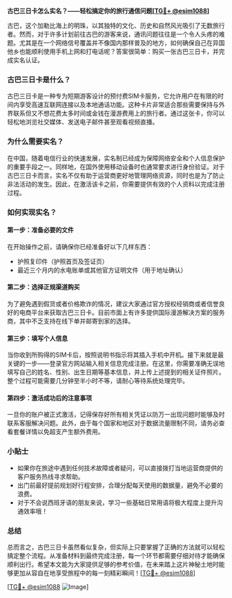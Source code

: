 **古巴三日卡怎么实名？——轻松搞定你的旅行通信问题[[TG💪+ @esim1088](https://t.me/s/esim1088)]**

古巴，这个加勒比海上的明珠，以其独特的文化、历史和自然风光吸引了无数旅行者。然而，对于许多计划前往古巴的游客来说，通讯问题往往是一个令人头疼的难题。尤其是在一个网络信号覆盖并不像国内那样普及的地方，如何确保自己在异国他乡也能顺利使用手机上网和打电话呢？答案很简单：购买一张古巴三日卡，并完成实名认证。

### 古巴三日卡是什么？

古巴三日卡是一种专为短期游客设计的预付费SIM卡服务，它允许用户在有限的时间内享受高速互联网连接以及本地通话功能。这种卡片非常适合那些需要保持与外界联系但又不想花费太多时间或金钱在漫游费用上的旅行者。通过这张卡，你可以轻松地浏览社交媒体、发送电子邮件甚至观看视频直播。

### 为什么需要实名？

在中国，随着电信行业的快速发展，实名制已经成为保障网络安全和个人信息保护的重要手段之一。同样地，在国外使用移动设备时也通常要求进行身份验证。对于古巴三日卡而言，实名不仅有助于运营商更好地管理网络资源，同时也是为了防止非法活动的发生。因此，在激活该卡之前，你需要提供有效的个人资料以完成注册过程。

### 如何实现实名？

#### 第一步：准备必要的文件
在开始操作之前，请确保你已经准备好以下几样东西：
- 护照复印件（护照首页及签证页）
- 最近三个月内的水电账单或其他官方证明文件（用于地址确认）

#### 第二步：选择正规渠道购买
为了避免遇到假货或者价格欺诈的情况，建议大家通过官方授权经销商或者信誉良好的电商平台来获取古巴三日卡。目前市面上有许多提供国际漫游解决方案的服务商，其中不乏支持在线下单并邮寄到家的选择。

#### 第三步：填写个人信息
当你收到所购得的SIM卡后，按照说明书指示将其插入手机中开机。接下来就是最关键的一步——登录官方网站输入相关信息完成注册。在这里，你需要准确无误地填写自己的姓名、性别、出生日期等基本信息，并上传上述提到的相关证件照片。整个过程可能需要几分钟至半小时不等，请耐心等待系统处理完毕。

#### 第四步：激活成功后的注意事项
一旦你的账户被正式激活，记得保存好所有相关凭证以防万一出现问题时能够及时联系客服解决问题。此外，由于每个国家和地区对于数据流量限制不同，请务必查看套餐详情以免超支产生额外费用。

### 小贴士
- 如果你在旅途中遇到任何技术故障或者疑问，可以直接拨打当地运营商提供的客户服务热线寻求帮助。
- 出门前最好提前规划好行程安排，合理分配每天使用的数据量，避免不必要的浪费。
- 对于不会说西班牙语的朋友来说，学习一些基础日常用语将极大程度上提升沟通效率哦！

### 总结

总而言之，古巴三日卡虽然看似复杂，但实际上只要掌握了正确的方法就可以轻松搞定整个流程。从准备材料到最终完成注册，每一个环节都需要仔细对待才能确保顺利出行。希望本文能为大家提供足够的参考价值，在未来踏上这片神秘土地时能够更加从容自在地享受旅程中的每一刻精彩瞬间！[[TG💪+ @esim1088](https://t.me/s/esim1088)]

[[TG💪+ @esim1088](https://t.me/s/esim1088) ![Image](https://i.postimg.cc/4NQfJmqS/Snipaste-2025-05-13-00-14-12.png)]